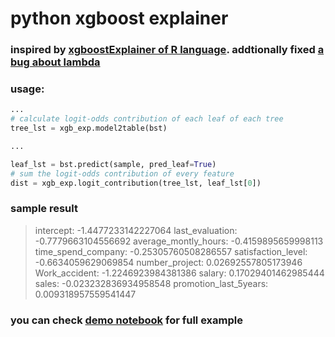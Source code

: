 # python xgboost explainer

### inspired by [xgboostExplainer of R language](https://github.com/AppliedDataSciencePartners/xgboostExplainer). addtionally fixed [a bug about lambda](https://github.com/AppliedDataSciencePartners/xgboostExplainer/pull/5)

### usage:
```python
...
# calculate logit-odds contribution of each leaf of each tree
tree_lst = xgb_exp.model2table(bst)

...

leaf_lst = bst.predict(sample, pred_leaf=True)
# sum the logit-odds contribution of every feature
dist = xgb_exp.logit_contribution(tree_lst, leaf_lst[0])
```

### sample result
> intercept: -1.4477233142227064
last_evaluation: -0.7779663104556692
average_montly_hours: -0.4159895659998113
time_spend_company: -0.25305760508286557
satisfaction_level: -0.6634059629069854
number_project: 0.02692557805173946
Work_accident: -1.2246923984381386
salary: 0.17029401462985444
sales: -0.023232836934958548
promotion_last_5years: 0.009318957559541447

### you can check [demo notebook](https://github.com/gameofdimension/xgboost_explainer/blob/master/xgboost_explainer_demo.ipynb) for full example 


